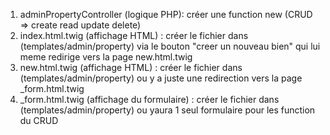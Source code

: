 1. adminPropertyController (logique PHP): créer une function new (CRUD => create read update delete)
2. index.html.twig (affichage HTML) : créer le fichier dans (templates/admin/property) via le bouton "creer un nouveau bien" qui lui meme redirige vers la page new.html.twig
3. new.html.twig (affichage HTML) : créer le fichier dans (templates/admin/property) ou y a juste une redirection vers la page _form.html.twig 
4. _form.html.twig (affichage du formulaire) : créer le fichier dans (templates/admin/property) ou yaura 1 seul formulaire pour les function du CRUD